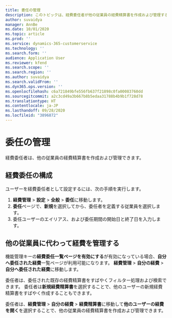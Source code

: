 ```yaml
---
title: 委任の管理
description: このトピックは、経費委任者が他の従業員の経費精算書を作成および管理する方法に関する情報を提供します。
author: suvaidya
manager: AnnBe
ms.date: 10/01/2020
ms.topic: article
ms.prod: ''
ms.service: dynamics-365-customerservice
ms.technology: ''
ms.search.form: ''
audience: Application User
ms.reviewer: kfend
ms.search.scope: ''
ms.search.region: ''
ms.author: suvaidya
ms.search.validFrom: ''
ms.dyn365.ops.version: ''
ms.openlocfilehash: c6a721849bfe556fb637f21898c0fa00083760dd
ms.sourcegitcommit: a2c3cd49a3b667b8b5edaa31788b4b9b1f728d78
ms.translationtype: HT
ms.contentlocale: ja-JP
ms.lasthandoff: 09/28/2020
ms.locfileid: "3896872"
---
```

# <a name="manage-delegation"></a>委任の管理
経費委任者は、他の従業員の経費精算書を作成および管理できます。

## <a name="configuring-expense-delegation"></a>経費委任の構成

ユーザーを経費委任者として設定するには、次の手順を実行します。 
1. **経費管理** > **設定** > **全般** > **委任**に移動します。 
2. **委任**ページで、**新規**を選択してから、委任者を定義する従業員を選択します。 
3. 委任ユーザーのエイリアス、および委任期間の開始日と終了日を入力します。

## <a name="manage-expenses-on-behalf-of-another-employee"></a>他の従業員に代わって経費を管理する

機能管理キーの**経費委任一覧ページを有効にする**が有効になっている場合、**自分へ委任された経費**一覧ページが利用可能になります。 **経費管理** > **自分の経費** > **自分へ委任された経費**に移動します。

委任者は、委任された既存の経費精算書をすばやくフィルター処理および検索できます。 委任者は**新規経費精算書**を選択することで、他のユーザーの新規経費精算書をすばやく作成することもできます。

委任者は、**経費管理** > **自分の経費** > **経費精算書**に移動して**他のユーザーの経費を開く**を選択することで、他の従業員の経費精算書を作成および管理できます。

